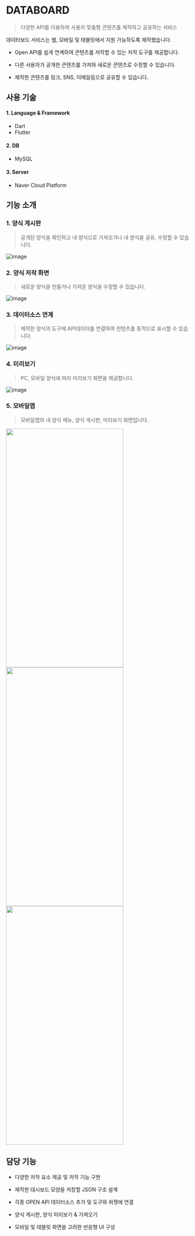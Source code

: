 # DATABOARD
> 다양한 API를 이용하여 사용자 맞춤형 콘텐츠를 제작하고 공유하는 서비스

데이터보드 서비스는 웹, 모바일 및 태블릿에서 지원 가능하도록 제작했습니다.
   
- Open API를 쉽게 연계하여 콘텐츠를 저작할 수 있는 저작 도구를 제공합니다.
   
- 다른 사용자가 공개한 콘텐츠를 가져와 새로운 콘텐츠로 수정할 수 있습니다.
   
- 제작한 콘텐츠를 링크, SNS, 이메일등으로 공유할 수 있습니다.
   
   
## 사용 기술

#### 1. Language & Framework
- Dart
- Flutter

#### 2. DB
- MySQL

#### 3. Server
- Naver Cloud Platform

   
## 기능 소개
### 1. 양식 게시판
> 공개된 양식을 확인하고 내 양식으로 가져오거나 내 양식을 공유, 수정할 수 있습니다.
   
![image](https://user-images.githubusercontent.com/37923543/193888040-68ba623d-b165-4670-a42b-04421d1630cc.png)

### 2. 양식 저작 화면
> 새로운 양식을 만들거나 가져온 양식을 수정할 수 있습니다.
   
![image](https://user-images.githubusercontent.com/37923543/193888910-1058a2e2-6c33-4cca-906d-a027f17eb01e.png)

### 3. 데이터소스 연계
> 제작한 양식의 도구에 API데이터를 연결하여 컨텐츠를 동적으로 표시할 수 있습니다.
   
![image](https://user-images.githubusercontent.com/37923543/193889186-8e27a033-56d2-402d-b14f-fc17b056bed7.png)

### 4. 미리보기
> PC, 모바일 양식에 따라 미리보기 화면을 제공합니다.

![image](https://user-images.githubusercontent.com/37923543/193889452-651ff926-eb90-4e6a-90f5-f3837de8ec9a.png)

### 5. 모바일앱
> 모바일앱의 내 양식 메뉴, 양식 게시판, 미리보기 화면입니다.

<div>
    <img src="https://user-images.githubusercontent.com/37923543/193892969-ba6a41a0-6c93-4f72-9b1b-b307c8902ca7.png" width="320" height="650"/>
    <img src="https://user-images.githubusercontent.com/37923543/193889720-f0197210-4f69-46c4-bc4e-8ba59a1bb836.png" width="320" height="650"/>
    <img src="https://user-images.githubusercontent.com/37923543/193893028-fcd38f07-eeb2-4f08-b669-814ef8f9781a.png" width="320" height="650"/>
</div>
   
## 담당 기능

- 다양한 저작 요소 제공 및 저작 기능 구현

- 제작한 대시보드 모양을 저장할 JSON 구조 설계

- 각종 OPEN API 데이터소스 추가 및 도구와 위젯에 연결

- 양식 게시판, 양식 미리보기 & 가져오기

- 모바일 및 태블릿 화면을 고려한 반응형 UI 구성
